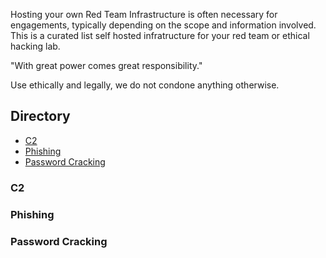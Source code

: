 Hosting your own Red Team Infrastructure is often necessary for engagements, typically depending on the scope and information involved. This is a curated list self hosted infratructure for your red team or ethical hacking lab.

"With great power comes great responsibility."

Use ethically and legally, we do not condone anything otherwise.

## Directory

- [C2](C2)
- [Phishing](Phishing)
- [Password Cracking](Password-Cracking)



### C2



### Phishing



### Password Cracking
